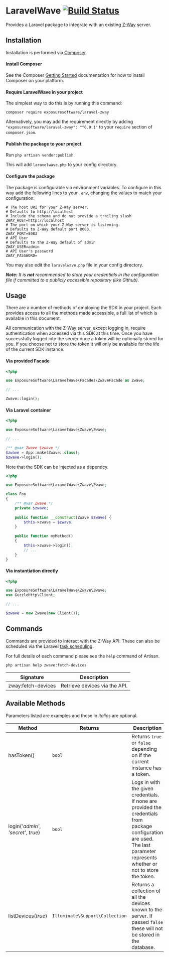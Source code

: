 # LaravelWave [![Build Status](https://travis-ci.com/ExposureSoftware/LaravelWave.svg?branch=master)](https://travis-ci.com/ExposureSoftware/LaravelWave) 
Provides a Laravel package to integrate with an existing [Z-Way](https://z-wave.me/z-way/) server.

## Installation
Installation is performed via [Composer](https://getcomposer.org).

#### Install Composer
See the Composer [Getting Started](https://getcomposer.org/doc/00-intro.md) documentation for
how to install Composer on your platform.

#### Require LaravelWave in your project
The simplest way to do this is by running this command:

    composer require exposuresoftware/laravel-zway
    
Alternatively, you may add the requirement directly by adding 
`"exposuresoftware/laravel-zway": "^0.0.1"`
to your `require` section of `composer.json`.

#### Publish the package to your project
Run `php artisan vendor:publish`.

This will add `laravelwave.php` to your config directory.

#### Configure the package
The package is configurable via environment variables. To configure in this way add the following
lines to your `.env`, changing the values to match your configuration:

```dotenv
# The host URI for your Z-Way server.
# Defaults to http://localhost
# Include the schema and do not provide a trailing slash
ZWAY_HOST=http://localhost
# The port on which your Z-Way server is listening.
# Defaults to Z-Way default port 8083.
ZWAY_PORT=8083
# API User
# Defaults to the Z-Way default of admin
ZWAY_USER=admin
# API User's password
ZWAY_PASSWORD=
```

You may also edit the `laravelwave.php` file in your config directory.

***Note:** It is **not** recommended to store your credentials in the configuration file if 
committed to a publicly accessible repository (like Github).* 

## Usage
There are a number of methods of employing the SDK in your project. Each provides access
to all the methods made accessible, a full list of which is available in this document.

All communication with the Z-Way server, except logging in, require authentication when 
accessed via this SDK at this time. Once you have successfully logged into the server once
a token will be optionally stored for you. If you choose not to store the token it will
only be available for the life of the current SDK instance.  

#### Via provided Facade
```php
<?php

use ExposureSoftware\LaravelWave\Facades\ZwaveFacade as Zwave;

// ...

Zwave::login();
```

#### Via Laravel container
```php
<?php

use ExposureSoftware\LaravelWave\Zwave\Zwave;

// ...

/** @var Zwave $zwave */
$zwave = App::make(Zwave::class);
$zwave->login();
```

Note that the SDK can be injected as a dependcy.

```php
<?php

use ExposureSoftware\LaravelWave\Zwave\Zwave;

class Foo
{
    /** @var Zwave */
    private $zwave;
    
    public function __construct(Zwave $zwave) {
        $this->zwave = $zwave;
    }
    
    public function myMethod()
    {
        $this->zwave->login();
        // ...
    }
}
```

#### Via instantiation directly
```php
<?php

use ExposureSoftware\LaravelWave\Zwave\Zwave;
use GuzzleHttp\Client;

// ...

$zwave = new Zwave(new Client());
```

## Commands
Commands are provided to interact with the Z-Way API. These can also be scheduled via the
Laravel [task scheduling](https://laravel.com/docs/5.8/scheduling).

For full details of each command please see the `help` command of Artisan.

```
php artisan help zwave:fetch-devices
```

Signature | Description
----|----
zway:fetch-devices | Retrieve devices via the API.

## Available Methods
Parameters listed are examples and those in _italics_ are optional.

Method | Returns | Description
--------------------|---------------------------------|----
hasToken() | `bool` | Returns `true` or `false` depending on if the current instance has a token.
login(_'admin'_, _'secret'_, _true_) | `bool` | Logs in with the given credentials. If none are provided the credentials from package configuration are used. The last parameter represents whether or not to store the token.
listDevices(_true_) | `Illuminate\Support\Collection` | Returns a collection of all the devices known to the server. If passed `false` these will not be stored in the database.
